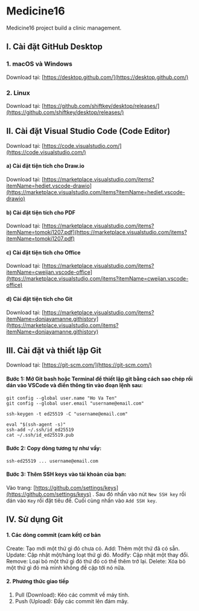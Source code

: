 # Medicine16

Medicine16 project build a clinic management.

## I. Cài đặt GitHub Desktop

### 1. macOS và Windows

Download tại: [https://desktop.github.com/](https://desktop.github.com/)

### 2. Linux

Download tại: [https://github.com/shiftkey/desktop/releases/](https://github.com/shiftkey/desktop/releases/)

## II. Cài đặt Visual Studio Code (Code Editor)

Download tại: [https://code.visualstudio.com/](https://code.visualstudio.com/)

#### a) Cài đặt tiện tích cho Draw.io

Download tại: [https://marketplace.visualstudio.com/items?itemName=hediet.vscode-drawio](https://marketplace.visualstudio.com/items?itemName=hediet.vscode-drawio)

#### b) Cài đặt tiện tích cho PDF

Download tại: [https://marketplace.visualstudio.com/items?itemName=tomoki1207.pdf](https://marketplace.visualstudio.com/items?itemName=tomoki1207.pdf)

#### c) Cài đặt tiện tích cho Office

Download tại: [https://marketplace.visualstudio.com/items?itemName=cweijan.vscode-office](https://marketplace.visualstudio.com/items?itemName=cweijan.vscode-office)

#### d) Cài đặt tiện tích cho Git

Download tại: [https://marketplace.visualstudio.com/items?itemName=donjayamanne.githistory](https://marketplace.visualstudio.com/items?itemName=donjayamanne.githistory)

## III. Cài đặt và thiết lập Git

Download tại: [https://git-scm.com/](https://git-scm.com/)

#### Bước 1: Mở Git bash hoặc Terminal để thiết lập git bằng cách sao chép rồi dán vào VSCode và điền thông tin vào đoạn lệnh sau:

```shell
git config --global user.name "Ho Va Ten"
git config --global user.email "username@email.com"

ssh-keygen -t ed25519 -C "username@email.com"

eval "$(ssh-agent -s)"
ssh-add ~/.ssh/id_ed25519
cat ~/.ssh/id_ed25519.pub
```

#### Bước 2: Copy dòng tương tự như vầy:

`ssh-ed25519 ... username@email.com`

#### Bước 3: Thêm SSH keys vào tài khoản của bạn:

Vào trang: [https://github.com/settings/keys](https://github.com/settings/keys) . Sau đó nhấn vào nút `New SSH key` rồi dán vào `Key` rồi đặt tiêu đề. Cuối cùng nhấn vào `Add SSH key`.

## IV. Sử dụng Git

#### 1. Các dòng commit (cam kết) cơ bản

Create: Tạo mới một thứ gì đó chưa có.
Add: Thêm một thứ đã có sẵn.
Update: Cập nhật một/hàng loạt thứ gì đó.
Modify: Cập nhật một thay đổi.
Remove: Loại bỏ một thứ gì đó thứ đó có thể thêm trở lại.
Delete: Xóa bỏ một thứ gì đó mà mình không đề cập tới nó nữa.

#### 2. Phương thức giao tiếp

1. Pull (Download): Kéo các commit về máy tính.
2. Push (Upload): Đẩy các commit lên đám mây.
